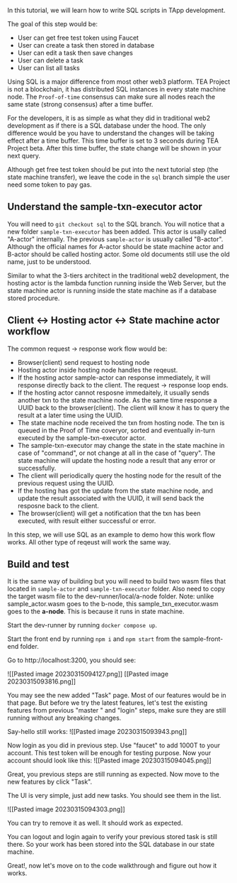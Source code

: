
In this tutorial, we will learn how to write SQL scripts in TApp development.

The goal of this step would be:
- User can get free test token using Faucet
- User can create a task then stored in database
- User can edit a task then save changes
- User can delete a task
- User can list all tasks 

Using SQL is a major difference from most other web3 platform. TEA Project is not a blockchain, it has distributed SQL instances in every state machine node. The `Proof-of-time` consensus can make sure all nodes reach the same state (strong consensus) after a time buffer. 

For the developers, it is as simple as what they did in traditional web2 development as if there is a SQL database under the hood. The only difference would be you have to understand the changes will be taking effect after a time buffer. This time buffer is set to  3 seconds during TEA Project beta. After this time buffer, the state change will be shown in your next query. 

Although get free test token should be put into the next tutorial step (the state machine transfer), we leave the code in the `sql` branch simple the user need some token to pay gas. 

## Understand the sample-txn-executor actor

You will need to `git checkout sql` to the SQL branch. You will notice that a new folder `sample-txn-executor` has been added. This actor is usally called "A-actor" internally. The previous `sample-actor` is usually called "B-actor". Although the official names for A-actor should be state machine actor and B-actor should be called hosting actor. Some old documents still use the old name, just to be understood.

Similar to what the 3-tiers architect in the traditional web2 development, the hosting actor is the lambda function running inside the Web Server, but the state machine actor is running inside the state machine as if a database stored procedure.

## Client <-> Hosting actor <-> State machine actor workflow

The common request -> response work flow would be:

- Browser(client) send request to hosting node
- Hosting actor inside hosting node handles the reqeust.
- If the hosting actor sample-actor can response immediately, it will response directly back to the client. The request -> response loop ends.
- If the hosting actor cannot resposne immedaitely, it usually sends another txn to the state machine node. As the same time response a UUID back to the browser(client). The client will know it has to query the result at a later time using the UUID.
- The state machine node received the txn from hosting node. The txn is queued in the Proof of Time coveryor, sorted and eventually in-turn executed by the sample-txn-executor actor.
- The sample-txn-executor may change the state in the state machine in case of "command", or not change at all in the case of "query". The state machine will update the hosting node a result that any error or successfully.
- The client will periodically query the hosting node for the result of the previous request using the UUID.
- If the hosting has got the update from the state machine node, and update the result associated with the UUID, it will send back the resposne back to the client.
- The browser(client) will get a notification that the txn has been executed, with result either successful or error.

In this step, we will use SQL as an example to demo how this work flow works. All other type of reqeust will work the same way.

## Build and test

It is the same way of building but you will need to build two wasm files that located in `sample-actor` and `sample-txn-executor` folder. Also need to copy the target wasm file to the dev-runner/local/a-node folder. Note: unlike sample_actor.wasm goes to the b-node, this sample_txn_executor.wasm goes to the **a-node**. This is because it runs in state machine. 

Start the dev-runner by running `docker compose up`.

Start the front end by running `npm i` and `npm start` from the sample-front-end folder.

Go to http://localhost:3200, you should see:

![[Pasted image 20230315094127.png]]
[[Pasted image 20230315093816.png]]

You may see the new added "Task" page. Most of our features would be in that page. But before we try the latest features, let's test the existing features from previous "master " and "login" steps, make sure they are still running without any breaking changes.

Say-hello still works:
![[Pasted image 20230315093943.png]]

Now login as you did in previous step. Use "faucet" to add 1000T to your account. This test token will be enough for testing purpose. Now your account should look like this:
![[Pasted image 20230315094045.png]]

Great, you previous steps are still running as expected. Now move to the new features by click "Task".

The UI is very simple, just add new tasks. You should see them in the list.

![[Pasted image 20230315094303.png]]

You can try to remove it as well. It should work as expected.

You can logout and login again to verify your previous stored task is still there. So your work has been stored into the SQL database in our state machine. 

Great!, now let's move on to the code walkthrough and figure out how it works.
